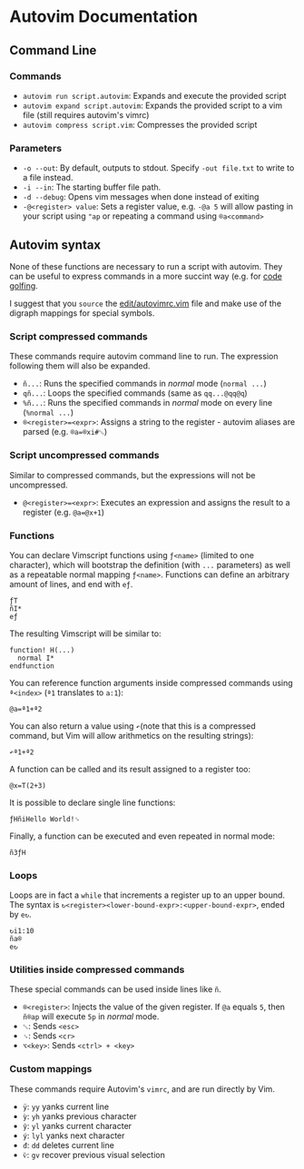 # Autovim Documentation

## Command Line

### Commands

* `autovim run script.autovim`: Expands and execute the provided script
* `autovim expand script.autovim`: Expands the provided script to a vim file (still requires autovim's vimrc)
* `autovim compress script.vim`: Compresses the provided script

### Parameters

* `-o --out`: By default, outputs to stdout. Specify `-out file.txt` to write to a file instead.
* `-i --in`: The starting buffer file path.
* `-d --debug`: Opens vim messages when done instead of exiting
* `-@<register> value`: Sets a register value, e.g. `-@a 5` will allow pasting in your script using `"ap` or repeating a command using `®a<command>`

## Autovim syntax

None of these functions are necessary to run a script with autovim. They can be useful to express commands in a more succint way (e.g. for [code golfing](https://codegolf.stackexchange.com).

I suggest that you `source` the [edit/autovimrc.vim](edit/autovimrc.vim) file and make use of the digraph mappings for special symbols.

### Script compressed commands

These commands require autovim command line to run. The expression following them will also be expanded.

* `ñ...`: Runs the specified commands in _normal_ mode (`normal ...`)
* `qñ...`: Loops the specified commands (same as `qq...@qq@q`)
* `%ñ...`: Runs the specified commands in _normal_ mode on every line (`%normal ...`)
* `®<register>=<expr>`: Assigns a string to the register - autovim aliases are parsed (e.g. `®a=®xi#␛`)

### Script uncompressed commands

Similar to compressed commands, but the expressions will not be uncompressed.

* `@<register>=<expr>`: Executes an expression and assigns the result to a register (e.g. `@a=@x+1`)

### Functions

You can declare Vimscript functions using `ƒ<name>` (limited to one character), which will bootstrap the definition (with `...` parameters) as well as a repeatable normal mapping `ƒ<name>`. Functions can define an arbitrary amount of lines, and end with `eƒ`.

    ƒT
    ñI*
    eƒ

The resulting Vimscript will be similar to:

    function! H(...)
      normal I*
    endfunction

You can reference function arguments inside compressed commands using `ª<index>` (`ª1` translates to `a:1`):

    @a=ª1+ª2

You can also return a value using `↶`(note that this is a compressed command, but Vim will allow arithmetics on the resulting strings):

    ↶ª1+ª2

A function can be called and its result assigned to a register too:

    @x=T(2+3)

It is possible to declare single line functions:

    ƒHñiHello World!␍

Finally, a function can be executed and even repeated in normal mode:

    ñ3ƒH

### Loops

Loops are in fact a `while` that increments a register up to an upper bound. The syntax is `↻<register><lower-bound-expr>:<upper-bound-expr>`, ended by `e↻`.

    ↻i1:10
    ña®
    e↻

### Utilities inside compressed commands

These special commands can be used inside lines like `ñ`.

* `®<register>`: Injects the value of the given register. If `@a` equals `5`, then `ñ®ap` will execute `5p` in _normal_ mode.
* `␛`: Sends `<esc>`
* `␍`: Sends `<cr>`
* `⌥<key>`: Sends `<ctrl> + <key>`

### Custom mappings

These commands require Autovim's `vimrc`, and are run directly by Vim.

* `ÿ`: `yy` yanks current line
* `ỳ`: `yh` yanks previous character
* `ŷ`: `yl` yanks current character
* `ý`: `lyl` yanks next character
* `đ`: `dd` deletes current line
* `ѷ`: `gv` recover previous visual selection
